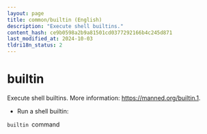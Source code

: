 ```yaml
---
layout: page
title: common/builtin (English)
description: "Execute shell builtins."
content_hash: ce9b0598a2b9a81501cd0377292166b4c245d871
last_modified_at: 2024-10-03
tldri18n_status: 2
---
```

# builtin

Execute shell builtins.
More information: <https://manned.org/builtin.1>.

- Run a shell builtin:

`builtin `<span class="tldr-var badge badge-pill bg-dark-lm bg-white-dm text-white-lm text-dark-dm font-weight-bold">command</span>
